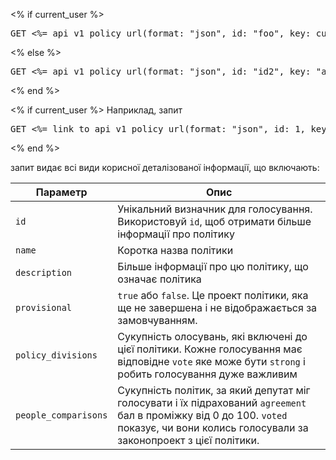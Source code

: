 <% if current_user %>
<pre>GET <%= api_v1_policy_url(format: "json", id: "foo", key: current_user.api_key).gsub("foo", "[id]") %></pre>
<% else %>
<pre>GET <%= api_v1_policy_url(format: "json", id: "id2", key: "api_key2").gsub("id2", "[id]").gsub("api_key2", "[api_key]") %></pre>
<% end %>

<% if current_user %>
Наприклад, запит

<pre>GET <%= link_to api_v1_policy_url(format: "json", id: 1, key: current_user.api_key), api_v1_policy_url(format: "json", id: 1, key: current_user.api_key) %></pre>
<% end %>

запит видає всі види корисної деталізованої інформації, що включають:

Параметр             | Опис
-------------------- | ------------------------------------------------------------------------
`id`                 | Унікальний визначник для голосування. Використовуй `id`, щоб отримати більше інформації про політику
`name`               | Коротка назва політики
`description`        | Більше інформації про цю політику, що означає політика
`provisional`        | `true` або `false`. Це проект політики, яка ще не завершена і не відображається за замовчуванням.
`policy_divisions`   | Сукупність олосувань, які включені до цієї політики. Кожне голосування має відповідне `vote` яке може бути `strong` і робить голосування дуже важливим
`people_comparisons` | Сукупність політик, за який депутат міг голосувати і їх підрахований `agreement` бал в проміжку від 0 до 100. `voted` показує, чи вони колись голосували за законопроект з цієї політики.
